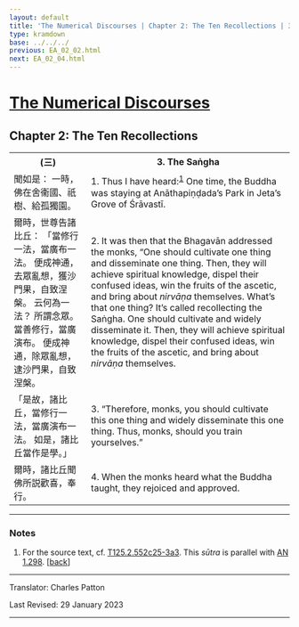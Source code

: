 ```yaml
---
layout: default
title: 'The Numerical Discourses | Chapter 2: The Ten Recollections | 3. The Saṅgha'
type: kramdown
base: ../../../
previous: EA_02_02.html
next: EA_02_04.html
---
```


<h1><a href='../index.html'>The Numerical Discourses</a></h1>
<h2>Chapter 2: The Ten Recollections</h2>

<table class="trans">
  <th class='ch'>(三)</th>
  <th class='en'>3. The Saṅgha</th>
  <tr>
    <td class='ch' title='T125.2.552c25'>聞如是： 一時，佛在舍衞國、祇樹、給孤獨園。</td>
    <td id='p1'>1. Thus I have heard:<sup id="ref1"><a href="#n1">1</a></sup> One time, the Buddha was staying at Anāthapiṇḍada’s Park in Jeta’s Grove of Śrāvastī.</td>
  </tr>
  <tr>
    <td class='ch' title='T125.2.552c26'>爾時，世尊告諸比丘： 「當修行一法，當廣布一法。 便成神通，去眾亂想，獲沙門果，自致涅槃。 云何為一法？ 所謂念眾。 當善修行，當廣演布。 便成神通，除眾亂想，逮沙門果，自致涅槃。</td>
    <td id='p2'>2. It was then that the Bhagavān addressed the monks, “One should cultivate one thing and disseminate one thing. Then, they will achieve spiritual knowledge, dispel their confused ideas, win the fruits of the ascetic, and bring about <em>nirvāṇa</em> themselves. What’s that one thing? It’s called recollecting the Saṅgha. One should cultivate and widely disseminate it. Then, they will achieve spiritual knowledge, dispel their confused ideas, win the fruits of the ascetic, and bring about <em>nirvāṇa</em> themselves.</td>
  </tr>
  <tr>
    <td class='ch' title='T125.2.553a1'>「是故，諸比丘，當修行一法，當廣演布一法。 如是，諸比丘當作是學。」</td>
    <td id='p3'>3. “Therefore, monks, you should cultivate this one thing and widely disseminate this one thing. Thus, monks, should you train yourselves.”</td>
  </tr>
  <tr>
    <td class='ch' title='T125.2.553a2'>爾時，諸比丘聞佛所説歡喜，奉行。</td>
    <td id='p4'>4. When the monks heard what the Buddha taught, they rejoiced and approved.</td>
  </tr>
</table>

<hr/>

<h3 id="notes">Notes</h3>

<ol class="notes-list">
<li id="n1"><p>For the source text, cf. <a href="https://cbetaonline.dila.edu.tw/zh/T02n0125_p0552c25" target="_blank">T125.2.552c25-3a3</a>. This <em>sūtra</em> is parallel with <a href="https://suttacentral.net/an1.296-305" target="_blank">AN 1.298</a>. [<a href="#ref1">back</a>]</p></li>
</ol>
<hr/>

<p class="translator">Translator: Charles Patton</p>
<p class='revised'>Last Revised: 29 January 2023</p>

<hr/>